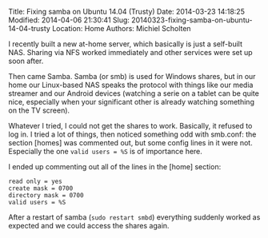 Title: Fixing samba on Ubuntu 14.04 (Trusty)
Date: 2014-03-23 14:18:25
Modified: 2014-04-06 21:30:41
Slug: 20140323-fixing-samba-on-ubuntu-14-04-trusty
Location: Home
Authors: Michiel Scholten

I recently built a new at-home server, which basically is just a self-built NAS. Sharing via NFS worked immediately and other services were set up soon after.

Then came Samba. Samba (or smb) is used for Windows shares, but in our home our Linux-based NAS speaks the protocol with things like our media streamer and our Android devices (watching a serie on a tablet can be quite nice, especially when your significant other is already watching something on the TV screen).

Whatever I tried, I could not get the shares to work. Basically, it refused to log in. I tried a lot of things, then noticed something odd with smb.conf: the section [homes] was commented out, but some config lines in it were not. Especially the one `valid users = %S` is of importance here.

I ended up commenting out all of the lines in the [home] section:

	read only = yes
	create mask = 0700
	directory mask = 0700
	valid users = %S

After a restart of samba (`sudo restart smbd`) everything suddenly worked as expected and we could access the shares again.